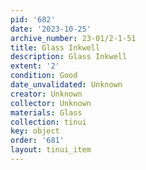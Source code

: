 ```yaml
---
pid: '682'
date: '2023-10-25'
archive_number: 23-01/2-1-51
title: Glass Inkwell
description: Glass Inkwell
extent: '2'
condition: Good
date_unvalidated: Unknown
creator: Unknown
collector: Unknown
materials: Glass
collection: tinui
key: object
order: '681'
layout: tinui_item
---
```

